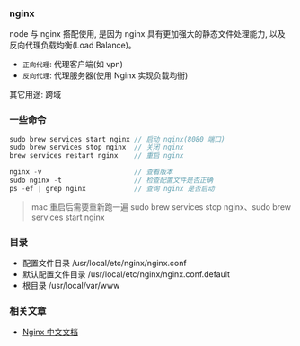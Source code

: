 <!--
abbrlink: oerb6f1d
-->

### nginx

node 与 nginx 搭配使用, 是因为 nginx 具有更加强大的静态文件处理能力, 以及反向代理负载均衡(Load Balance)。

* `正向代理`: 代理客户端(如 vpn)
* `反向代理`: 代理服务器(使用 Nginx 实现负载均衡)

其它用途: 跨域

### 一些命令

```js
sudo brew services start nginx // 启动 nginx(8080 端口)
sudo brew services stop nginx  // 关闭 nginx
brew services restart nginx    // 重启 nginx

nginx -v                       // 查看版本
sudo nginx -t                  // 检查配置文件是否正确
ps -ef | grep nginx            // 查询 nginx 是否启动
```

> mac 重启后需要重新跑一遍 sudo brew services stop nginx、sudo brew services start nginx

### 目录

* 配置文件目录 /usr/local/etc/nginx/nginx.conf
* 默认配置文件目录 /usr/local/etc/nginx/nginx.conf.default
* 根目录 /usr/local/var/www

### 相关文章

* [Nginx 中文文档](https://www.nginx.cn/doc/index.html)